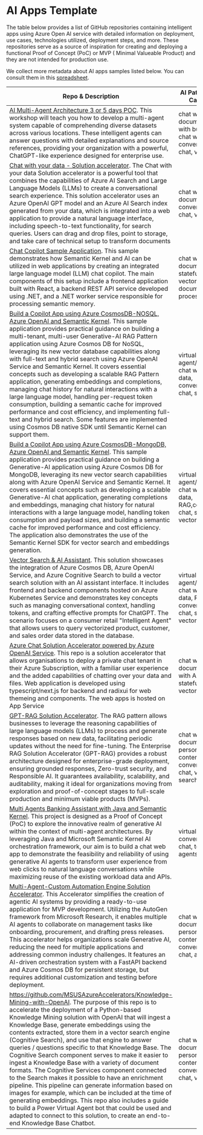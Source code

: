 # AI Apps Template

The table below provides a list of GitHub repositories containing intelligent apps using Azure Open AI service with detailed information on deployment, use cases, technologies utilized, deployment steps, and more.
These repositories serve as a source of inspiration for creating and deploying a functional Proof of Concept (PoC) or MVP ( Minimal Valueable Product) and they are not intended for production use.

We collect more metadata about AI apps samples listed below. You can consult them in this [spreadsheet](openai-apps-catalogue.xlsx).

| Repo & Description | AI Patterns & LLM Capabilities | Frameworks and Azure Services |
|---------------------|--------------------------------|--------------------------------|
| [AI Multi-Agent Architecture 3 or 5 days POC](https://github.com/MSUSAzureAccelerators/Azure-Cognitive-Search-Azure-OpenAI-Accelerator). This workshop will teach you how to develop a multi-agent system capable of comprehending diverse datasets across various locations. These intelligent agents can answer questions with detailed explanations and source references, providing your organization with a powerful, ChatGPT-like experience designed for enterprise use. | chat with company documents, chat with business data, chat with API, RAG, conversational chat, vector search | Python, Langchain, AppService, AzureSql, CosmosDB, Azure AI Search, Document Intelligence |
| [Chat with your data - Solution accelerator](https://github.com/Azure-Samples/chat-with-your-data-solution-accelerator). The Chat with your data Solution accelerator is a powerful tool that combines the capabilities of Azure AI Search and Large Language Models (LLMs) to create a conversational search experience. This solution accelerator uses an Azure OpenAI GPT model and an Azure AI Search index generated from your data, which is integrated into a web application to provide a natural language interface, including speech-to-text functionality, for search queries. Users can drag and drop files, point to storage, and take care of technical setup to transform documents | chat with company documents, RAG, conversational chat, vector search | Python, Langchain, AppService, Functions, Azure AI Search, Azure AI Speech, Document Intelligence |
| [Chat Copilot Sample Application](https://github.com/microsoft/chat-copilot). This sample demonstrates how Semantic Kernel and AI can be utilized in web applications by creating an integrated large language model (LLM) chat copilot. The main components of this setup include a frontend application built with React, a backend REST API service developed using .NET, and a .NET worker service responsible for processing semantic memory. | chat with company documents, RAG, statefull chat, vector search, document processing pipeline | C#, Semantic Kernel, Kernel Memory, AppService, CosmosDB, Azure AI Search,Document Intelligence, Speech Service |
| [Build a Copilot App using Azure CosmosDB-NOSQL, Azure OpenAI and Semantic Kernel](https://github.com/AzureCosmosDB/cosmosdb-nosql-copilot). This sample application provides practical guidance on building a multi-tenant, multi-user Generative-AI RAG Pattern application using Azure Cosmos DB for NoSQL, leveraging its new vector database capabilities along with full-text and hybrid search using Azure OpenAI Service and Semantic Kernel. It covers essential concepts such as developing a scalable RAG Pattern application, generating embeddings and completions, managing chat history for natural interactions with a large language model, handling per-request token consumption, building a semantic cache for improved performance and cost efficiency, and implementing full-text and hybrid search. Some features are implemented using Cosmos DB native SDK until Semantic Kernel can support them. | virtual agent/assistant, chat with  business data, conversational chat, statefull chat | C#, Semantic Kernel, AppService, CosmosDB |
| [Build a Copilot App using Azure CosmosDB-MongoDB, Azure OpenAI and Semantic Kernel](https://github.com/AzureCosmosDB/cosmosdb-mongo-copilot). This sample application provides practical guidance on building a Generative-AI application using Azure Cosmos DB for MongoDB, leveraging its new vector search capabilities along with Azure OpenAI Service and Semantic Kernel. It covers essential concepts such as developing a scalable Generative-AI chat application, generating completions and embeddings, managing chat history for natural interactions with a large language model, handling token consumption and payload sizes, and building a semantic cache for improved performance and cost efficiency. The application also demonstrates the use of the Semantic Kernel SDK for vector search and embeddings generation. | virtual agent/assistant, chat with business data, RAG,conversational chat, statefull chat, vector search | C#, Semantic Kernel, AppService, CosmosDB-MongoVCore |
| [Vector Search & AI Assistant](https://github.com/Azure/Vector-Search-AI-Assistant/tree/cognitive-search-vector). This solution showcases the integration of Azure Cosmos DB, Azure OpenAI Service, and Azure Cognitive Search to build a vector search solution with an AI assistant interface. It includes frontend and backend components hosted on Azure Kubernetes Service and demonstrates key concepts such as managing conversational context, handling tokens, and crafting effective prompts for ChatGPT. The scenario focuses on a consumer retail "Intelligent Agent" that allows users to query vectorized product, customer, and sales order data stored in the database. | virtual agent/assistant, chat with  business data, RAG, conversational chat, statefull chat, vector search | C#,Semantic Kernel, AKS, ACA, CosmosDB, Azure AI Search |
| [Azure Chat Solution Accelerator powered by Azure OpenAI Service](https://github.com/microsoft/azurechatgpt). This repo is a solution accelerator that allows organisations to deploy a private chat tenant in their Azure Subscription, with a familiar user experience and the added capabilities of chatting over your data and files. Web application is developed using typescript/next.js for backend and radixui for web themeing and components. The web apps is hosted on App Service | chat with company documents, chat with API, RAG, statefull chat, vector search | Nodejs, Typescript, Langchain,AppService, CosmosDB, Azure AI Search, Document Intelligence |
| [GPT-RAG Solution Accelerator](https://github.com/Azure/gpt-rag). The RAG pattern allows businesses to leverage the reasoning capabilities of large language models (LLMs) to process and generate responses based on new data, facilitating periodic updates without the need for fine-tuning. The Enterprise RAG Solution Accelerator (GPT-RAG) provides a robust architecture designed for enterprise-grade deployment, ensuring grounded responses, Zero-trust security, and Responsible AI. It guarantees availability, scalability, and auditability, making it ideal for organizations moving from exploration and proof-of-concept stages to full-scale production and minimum viable products (MVPs). | chat with company documents, RAG, personalized content generation, conversational chat, vector search, agents | Python, nodejs, Semantic Kernel, Autogen, App Service, CosmosDB, Azure AI Search, FrontDoor |
| [Multi Agents Banking Assistant with Java and Semantic Kernel](https://github.com/Azure-Samples/agent-openai-java-banking-assistant). This project is designed as a Proof of Concept (PoC) to explore the innovative realm of generative AI within the context of multi-agent architectures. By leveraging Java and Microsoft Semantic Kernel AI orchestration framework, our aim is to build a chat web app to demonstrate the feasibility and reliability of using generative AI agents to transform user experience from web clicks to natural language conversations while maximizing reuse of the existing workload data and APIs. | virtual assistant, conversational chat, tools calling, agents | Java, Semantic Kernel, ACA, Document Intelligence |
| [Multi-Agent-Custom Automation Engine Solution Accelerator](https://github.com/microsoft/Multi-Agent-Custom-Automation-Engine-Solution-Accelerator). This Accelerator simplifies the creation of agentic AI systems by providing a ready-to-use application for MVP development. Utilizing the AutoGen framework from Microsoft Research, it enables multiple AI agents to collaborate on management tasks like onboarding, procurement, and drafting press releases. This accelerator helps organizations scale Generative AI, reducing the need for multiple applications and addressing common industry challenges. It features an AI-driven orchestration system with a FastAPI backend and Azure Cosmos DB for persistent storage, but requires additional customization and testing before deployment. | chat with company documents, RAG, personalized content generation, conversational chat, agents | Python, AutoGen, Azure AI Foundry, WebApp, ACA, Azure CosmosDB |
| https://github.com/MSUSAzureAccelerators/Knowledge-Mining-with-OpenAI. The purpose of this repo is to accelerate the deployment of a Python-based Knowledge Mining solution with OpenAI that will ingest a Knowledge Base, generate embeddings using the contents extracted, store them in a vector search engine (Cognitive Search), and use that engine to answer queries / questions specific to that Knowledge Base. The Cognitive Search component serves to make it easier to ingest a Knowledge Base with a variety of document formats. The Cognitive Services component connected to the Search makes it possible to have an enrichment pipeline. This pipeline can generate information based on images for example, which can be included at the time of generating embeddings. This repo also includes a guide to build a Power Virtual Agent bot that could be used and adapted to connect to this solution, to create an end-to-end Knowledge Base Chatbot. | chat with company documents, RAG, personalized content generation, conversational chat, vector search | Python, Langchain, AppService, CosmosDB, Azure Redis Cache, Azure AI Search, Document Intelligence, ServiceBus, EventGrid |
